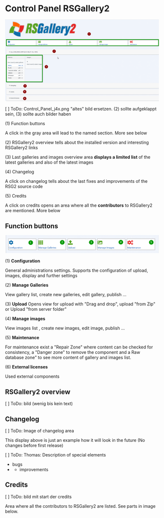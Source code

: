 # Control Panel RSGallery2

![controlpanelRSgall](https://github.com/RSGallery2/RSGallery2_Project/blob/master/Documentation/J!4x/images4Doc/Control_Panel_j4x.png?raw=true)

[ ] ToDo: Control_Panel_j4x.png "altes" bild ersetzen. (2) sollte aufgeklappt sein, (3) sollte auch bilder haben

(1) Function buttons

A click in the gray area will lead to the named section. More see below

(2) RSGallery2 overview tells about the installed version and interesting RSGallery2 links

(3) Last galleries and images overview area **displays a limited list** of the latest galleries and also of the latest images

(4) Changelog

A click on changelog tells about the last fixes and improvements of the RSG2 source code

(5) Credits

A click on credits opens an area where all the **contributors** to RSGallery2 are mentioned. More below

## Function buttons

![Function buttons](https://github.com/RSGallery2/RSGallery2_Project/blob/master/Documentation/J!4x/images4Doc/function_buttons.png?raw=true)

(1) **Configuration**

General administrations settings. Supports the configuration of upload, images, display and further settings

(2) **Manage Galleries**

View gallery list, create new galleries, edit gallery, publish ...

(3) **Upload** Opens view for upload with "Drag and drop", upload "from Zip" or Upload "from server folder"

(4) **Manage images**

View images list , create new images, edit image, publish ...

(5) **Maintenance**

For maintenance exist a "Repair Zone" where content can be checked for consistency, a "Danger zone" to remove the component and a Raw database zone" to see more content of gallery and images list.

(6) **External licenses**

Used external components

## RSGallery2 overview

[ ] ToDo: bild (wenig bis kein text)

## Changelog

[ ] ToDo: Image of changelog area

This display above is just an example how it will look in the future (No changes before first release)

[ ] ToDo: Thomas: Description of special elements

- bugs
- - improvements

## Credits

[ ] ToDo: bild mit start der credits

Area where all the contributors to RSGallery2 are listed. See parts in image below.
